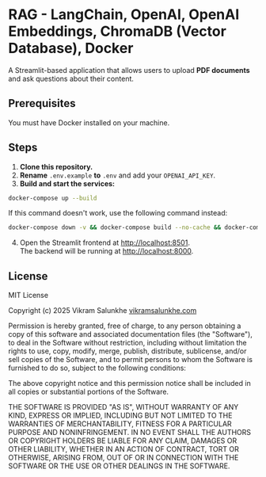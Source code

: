 # RAG - LangChain, OpenAI, OpenAI Embeddings, ChromaDB (Vector Database), Docker

A Streamlit-based application that allows users to upload **PDF documents** and ask questions about their content.

## Prerequisites

You must have Docker installed on your machine.

## Steps

1. **Clone this repository.**
2. **Rename** `.env.example` **to** `.env` and add your `OPENAI_API_KEY`.
3. **Build and start the services:**

```bash
docker-compose up --build
```

If this command doesn't work, use the following command instead:

```bash
docker-compose down -v && docker-compose build --no-cache && docker-compose up -d
```

4. Open the Streamlit frontend at [http://localhost:8501](http://localhost:8501).  
   The backend will be running at [http://localhost:8000](http://localhost:8000).

## License

MIT License

Copyright (c) 2025 Vikram Salunkhe
[vikramsalunkhe.com](https://www.vikramsalunkhe.com)

Permission is hereby granted, free of charge, to any person obtaining a copy of this software and associated documentation files (the "Software"), to deal in the Software without restriction, including without limitation the rights to use, copy, modify, merge, publish, distribute, sublicense, and/or sell copies of the Software, and to permit persons to whom the Software is furnished to do so, subject to the following conditions:

The above copyright notice and this permission notice shall be included in all copies or substantial portions of the Software.

THE SOFTWARE IS PROVIDED "AS IS", WITHOUT WARRANTY OF ANY KIND, EXPRESS OR IMPLIED, INCLUDING BUT NOT LIMITED TO THE WARRANTIES OF MERCHANTABILITY, FITNESS FOR A PARTICULAR PURPOSE AND NONINFRINGEMENT. IN NO EVENT SHALL THE AUTHORS OR COPYRIGHT HOLDERS BE LIABLE FOR ANY CLAIM, DAMAGES OR OTHER LIABILITY, WHETHER IN AN ACTION OF CONTRACT, TORT OR OTHERWISE, ARISING FROM, OUT OF OR IN CONNECTION WITH THE SOFTWARE OR THE USE OR OTHER DEALINGS IN THE SOFTWARE.

